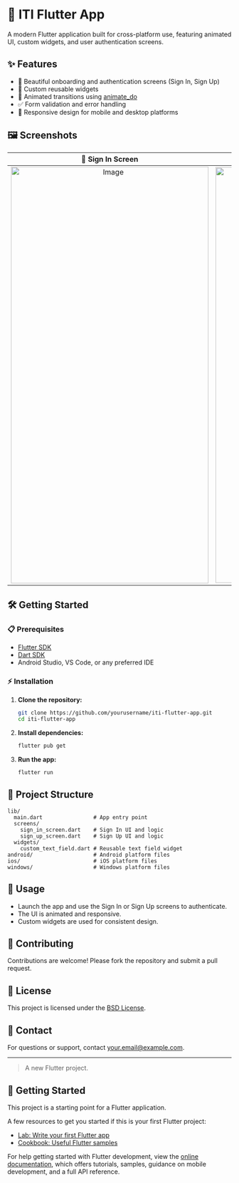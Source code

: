 # 🚀 ITI Flutter App

A modern Flutter application built for cross-platform use, featuring animated UI, custom widgets, and user authentication screens.

## ✨ Features

- 🎉 Beautiful onboarding and authentication screens (Sign In, Sign Up)
- 🧩 Custom reusable widgets
- 💫 Animated transitions using [animate_do](https://pub.dev/packages/animate_do)
- ✅ Form validation and error handling
- 📱 Responsive design for mobile and desktop platforms

## 🖼️ Screenshots

| 📝 Sign In Screen | 🔑 Sign Up Screen |
|:-----------------:|:----------------:|
| <img width="444" height="936" alt="Image" src="https://github.com/user-attachments/assets/44d720c2-1495-4ca9-9ea9-90c2a92b8d46" /> |<img width="441" height="934" alt="Image" src="https://github.com/user-attachments/assets/e740fe22-b3b4-440a-b4fc-a08f6da623e7" /> |

## 🛠️ Getting Started

### 📋 Prerequisites

- [Flutter SDK](https://flutter.dev/docs/get-started/install)
- [Dart SDK](https://dart.dev/get-dart)
- Android Studio, VS Code, or any preferred IDE

### ⚡ Installation

1. **Clone the repository:**
   ```sh
   git clone https://github.com/yourusername/iti-flutter-app.git
   cd iti-flutter-app
   ```

2. **Install dependencies:**
   ```sh
   flutter pub get
   ```

3. **Run the app:**
   ```sh
   flutter run
   ```

## 📂 Project Structure

```
lib/
  main.dart                # App entry point
  screens/
    sign_in_screen.dart    # Sign In UI and logic
    sign_up_screen.dart    # Sign Up UI and logic
  widgets/
    custom_text_field.dart # Reusable text field widget
android/                   # Android platform files
ios/                       # iOS platform files
windows/                   # Windows platform files
```

## 🚦 Usage

- Launch the app and use the Sign In or Sign Up screens to authenticate.
- The UI is animated and responsive.
- Custom widgets are used for consistent design.

## 🤝 Contributing

Contributions are welcome! Please fork the repository and submit a pull request.

## 📄 License

This project is licensed under the [BSD License](LICENSE).

## 📧 Contact

For questions or support, contact [your.email@example.com](mailto:your.email@example.com).

---

> A new Flutter project.

## 🏁 Getting Started

This project is a starting point for a Flutter application.

A few resources to get you started if this is your first Flutter project:

- [Lab: Write your first Flutter app](https://docs.flutter.dev/get-started/codelab)
- [Cookbook: Useful Flutter samples](https://docs.flutter.dev/cookbook)

For help getting started with Flutter development, view the
[online documentation](https://docs.flutter.dev/), which offers tutorials,
samples, guidance on mobile development, and a full API reference.
